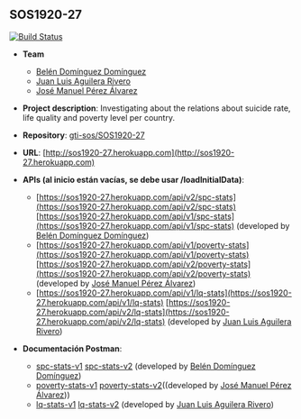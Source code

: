 ## SOS1920-27
[![Build Status](https://travis-ci.com/gti-sos/SOS1920-27.svg?branch=master)](https://travis-ci.com/gti-sos/SOS1920-27)
- **Team**
  - [Belén Domínguez Domínguez](https://github.com/sensatte)
  - [Juan Luis Aguilera Rivero](https://github.com/juanluidos)
  - [José Manuel Pérez Álvarez](https://github.com/JMPere)
- **Project description**: Investigating about the relations about suicide rate, life quality and poverty level per country.
- **Repository**: [gti-sos/SOS1920-27](https://github.com/gti-sos/SOS1920-27)
- **URL**: [http://sos1920-27.herokuapp.com](http://sos1920-27.herokuapp.com)
-  **APIs (al inicio están vacías, se debe usar /loadInitialData)**:
    - [https://sos1920-27.herokuapp.com/api/v2/spc-stats](https://sos1920-27.herokuapp.com/api/v2/spc-stats)
    [https://sos1920-27.herokuapp.com/api/v1/spc-stats](https://sos1920-27.herokuapp.com/api/v1/spc-stats) (developed by [Belén Domínguez Domínguez](https://github.com/sensatte))
    - [https://sos1920-27.herokuapp.com/api/v1/poverty-stats](https://sos1920-27.herokuapp.com/api/v1/poverty-stats)
    [https://sos1920-27.herokuapp.com/api/v2/poverty-stats](https://sos1920-27.herokuapp.com/api/v2/poverty-stats) (developed by [José Manuel Pérez Álvarez](https://github.com/JMPere))
    - [https://sos1920-27.herokuapp.com/api/v1/lq-stats](https://sos1920-27.herokuapp.com/api/v1/lq-stats)
    [https://sos1920-27.herokuapp.com/api/v2/lq-stats](https://sos1920-27.herokuapp.com/api/v2/lq-stats) (developed by [Juan Luis Aguilera Rivero](https://github.com/juanluidos))

-  **Documentación Postman**:
    - [spc-stats-v1](https://documenter.getpostman.com/view/10794870/SzmcbJvH) [spc-stats-v2](https://documenter.getpostman.com/view/10794870/SzYT52HL?version=latest) (developed by [Belén Domínguez Domínguez](https://github.com/sensatte))
	- [poverty-stats-v1](https://documenter.getpostman.com/view/10838721/SzYT5MmE?version=latest#569d199a-a751-485e-b15f-e77f5152e448)
    [poverty-stats-v2](https://documenter.getpostman.com/view/10838721/Szme3xW4?version=latest)((developed by [José Manuel Pérez Álvarez](https://github.com/JMPere)))	
    - [lq-stats-v1](https://documenter.getpostman.com/view/10696673/SzYT5hPv)
    [lq-stats-v2](https://documenter.getpostman.com/view/10696673/Szme4dK5) (developed by [Juan Luis Aguilera Rivero](https://github.com/juanluidos))

	
